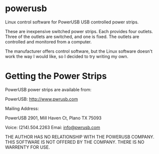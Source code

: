 powerusb
========

Linux control software for PowerUSB USB controlled power strips.

These are inexpensive switched power strips.  Each provides four
outlets.  Three of the outlets are switched, and one is fixed.  The
outlets are controlled and monitored from a computer.

The manufacturer offers control software, but the Linux software
doesn't work the way I would like, so I decided to try writing my own.

Getting the Power Strips
========================

PowerUSB power strips are available from:

PowerUSB: http://www.pwrusb.com

Mailing Address:

  PowerUSB
  2901, Mill Haven Ct,
  Plano TX 75093

Voice: (214).504.2263
Emai: info@pwrusb.com

THE AUTHOR HAS NO RELATIONSHIP WITH THE POWERUSB COMPANY.  THIS SOFTWARE
IS NOT OFFERED BY THE COMPANY. THERE IS NO WARRENTY FOR USE.


